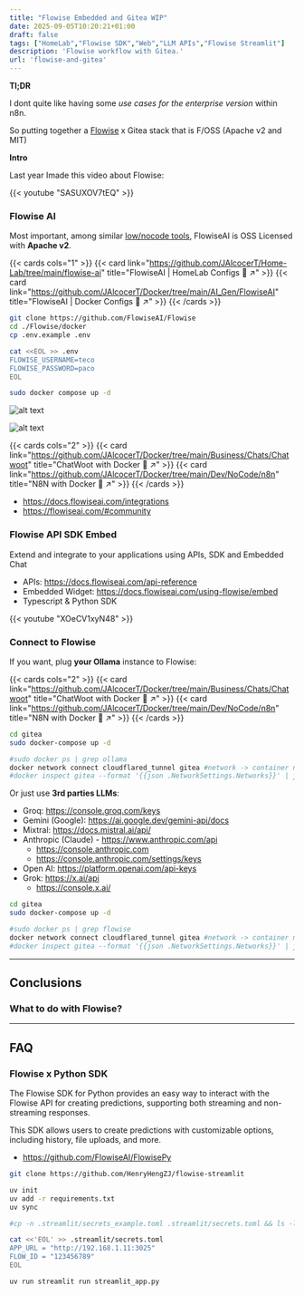 ```yaml
---
title: "Flowise Embedded and Gitea WIP"
date: 2025-09-05T10:20:21+01:00
draft: false
tags: ["HomeLab","Flowise SDK","Web","LLM APIs","Flowise Streamlit"]
description: 'Flowise workflow with Gitea.'
url: 'flowise-and-gitea'
---
```



**Tl;DR**

I dont quite like having some *use cases for the enterprise version* within n8n.

So putting together a [Flowise](#flowise-ai) x Gitea stack that is F/OSS (Apache v2 and MIT)

**Intro**

Last year Imade this video about Flowise:
<!-- 
https://youtu.be/SASUXOV7tEQ -->

{{< youtube "SASUXOV7tEQ" >}}

### Flowise AI

Most important, among similar [low/nocode tools](https://jalcocert.github.io/JAlcocerT/no-code-ai-tools/#flowise-ai), FlowiseAI is OSS Licensed with **Apache v2**.


{{< cards cols="1" >}}
  {{< card link="https://github.com/JAlcocerT/Home-Lab/tree/main/flowise-ai" title="FlowiseAI | HomeLab Configs 🐋 ↗" >}}
  {{< card link="https://github.com/JAlcocerT/Docker/tree/main/AI_Gen/FlowiseAI" title="FlowiseAI | Docker Configs 🐋 ↗" >}}
{{< /cards >}}


```sh
git clone https://github.com/FlowiseAI/Flowise
cd ./Flowise/docker
cp .env.example .env

cat <<EOL >> .env
FLOWISE_USERNAME=teco
FLOWISE_PASSWORD=paco
EOL

sudo docker compose up -d
```

![alt text](/blog_img/selfh/flowiseai-ui-setup.png)

![alt text](/blog_img/selfh/flowiseai-ui-workflows.png)

{{< cards cols="2" >}}
  {{< card link="https://github.com/JAlcocerT/Docker/tree/main/Business/Chats/Chatwoot" title="ChatWoot with Docker 🐋 ↗" >}}
  {{< card link="https://github.com/JAlcocerT/Docker/tree/main/Dev/NoCode/n8n" title="N8N with Docker 🐋 ↗" >}}
{{< /cards >}}

* https://docs.flowiseai.com/integrations
* https://flowiseai.com/#community


### Flowise API SDK Embed

Extend and integrate to your applications using APIs, SDK and Embedded Chat

* APIs: https://docs.flowiseai.com/api-reference
* Embedded Widget: https://docs.flowiseai.com/using-flowise/embed
* Typescript & Python SDK


<!-- https://www.youtube.com/watch?v=XOeCV1xyN48 -->

{{< youtube "XOeCV1xyN48" >}}


### Connect to Flowise

If you want, plug **your Ollama** instance to Flowise:

{{< cards cols="2" >}}
  {{< card link="https://github.com/JAlcocerT/Docker/tree/main/Business/Chats/Chatwoot" title="ChatWoot with Docker 🐋 ↗" >}}
  {{< card link="https://github.com/JAlcocerT/Docker/tree/main/Dev/NoCode/n8n" title="N8N with Docker 🐋 ↗" >}}
{{< /cards >}}

```sh
cd gitea
sudo docker-compose up -d

#sudo docker ps | grep ollama
docker network connect cloudflared_tunnel gitea #network -> container name
#docker inspect gitea --format '{{json .NetworkSettings.Networks}}' | jq
```

Or just use **3rd parties LLMs**:

* Groq: https://console.groq.com/keys
* Gemini (Google): https://ai.google.dev/gemini-api/docs
* Mixtral: https://docs.mistral.ai/api/
* Anthropic (Claude) - https://www.anthropic.com/api
  * https://console.anthropic.com
  * https://console.anthropic.com/settings/keys
* Open AI: https://platform.openai.com/api-keys
* Grok: https://x.ai/api
    * https://console.x.ai/


```sh
cd gitea
sudo docker-compose up -d

#sudo docker ps | grep flowise
docker network connect cloudflared_tunnel gitea #network -> container name
#docker inspect gitea --format '{{json .NetworkSettings.Networks}}' | jq
```

---

## Conclusions

### What to do with Flowise?



---

## FAQ

### Flowise x Python SDK

The Flowise SDK for Python provides an easy way to interact with the Flowise API for creating predictions, supporting both streaming and non-streaming responses. 

This SDK allows users to create predictions with customizable options, including history, file uploads, and more.

* https://github.com/FlowiseAI/FlowisePy



```sh
git clone https://github.com/HenryHengZJ/flowise-streamlit

uv init
uv add -r requirements.txt
uv sync
```

```sh
#cp -n .streamlit/secrets_example.toml .streamlit/secrets.toml && ls -l .streamlit/secrets.toml

cat <<'EOL' >> .streamlit/secrets.toml
APP_URL = "http://192.168.1.11:3025"
FLOW_ID = "123456789"
EOL

uv run streamlit run streamlit_app.py
```